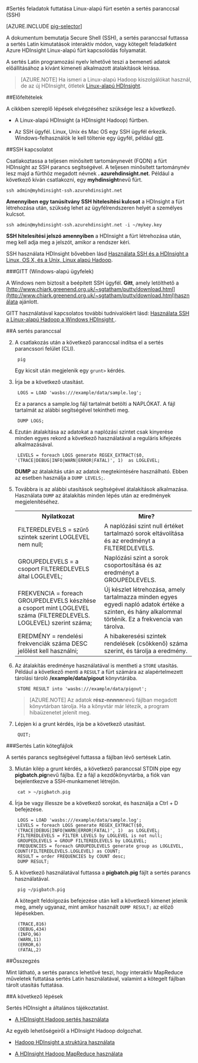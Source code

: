 <properties
   pageTitle="Hadoop sertés használata SSH egy HDInsight fürt |}] A Microsoft Azure"
   description="Tájékoztatás arról, hogyan kapcsolódjanak a Linux-alapú Hadoop fürt SSH és a sertés sertés Latin kimutatások interaktív futtatandó parancsot használhatja, vagy kötegelt feladatként."
   services="hdinsight"
   documentationCenter=""
   authors="Blackmist"
   manager="jhubbard"
   editor="cgronlun"
    tags="azure-portal"/>

<tags
   ms.service="hdinsight"
   ms.devlang="na"
   ms.topic="article"
   ms.tgt_pltfrm="na"
   ms.workload="big-data"
   ms.date="10/11/2016"
   ms.author="larryfr"/>

#<a name="run-pig-jobs-on-a-linux-based-cluster-with-the-pig-command-ssh"></a>Sertés feladatok futtatása Linux-alapú fürt esetén a sertés paranccsal (SSH)

[AZURE.INCLUDE [pig-selector](../../includes/hdinsight-selector-use-pig.md)]

A dokumentum bemutatja Secure Shell (SSH), a sertés paranccsal futtassa a sertés Latin kimutatások interaktív módon, vagy kötegelt feladatként Azure HDInsight Linux-alapú fürt kapcsolódás folyamatát.

A sertés Latin programozási nyelv lehetővé teszi a bemeneti adatok előállításához a kívánt kimeneti alkalmazott átalakítások leírása.

> [AZURE.NOTE] Ha ismeri a Linux-alapú Hadoop kiszolgálókat használ, de az új HDInsight, ötletek [Linux-alapú HDInsight](hdinsight-hadoop-linux-information.md).

##<a id="prereq"></a>Előfeltételek

A cikkben szereplő lépések elvégzéséhez szüksége lesz a következő.

* A Linux-alapú HDInsight (a HDInsight Hadoop) fürtben.

* Az SSH ügyfél. Linux, Unix és Mac OS egy SSH ügyfél érkezik. Windows-felhasználók le kell töltenie egy ügyfél, például [gitt](http://www.chiark.greenend.org.uk/~sgtatham/putty/download.html).

##<a id="ssh"></a>SSH kapcsolatot

Csatlakoztassa a teljesen minősített tartománynevét (FQDN) a fürt HDInsight az SSH parancs segítségével. A teljesen minősített tartománynév lesz majd a fürthöz megadott névnek **. azurehdinsight.net**. Például a következő kíván csatlakozni, egy **myhdinsight**nevű fürt.

    ssh admin@myhdinsight-ssh.azurehdinsight.net

**Amennyiben egy tanúsítvány SSH hitelesítési kulcsot** a HDInsight a fürt létrehozása után, szükség lehet az ügyfélrendszeren helyét a személyes kulcsot.

    ssh admin@myhdinsight-ssh.azurehdinsight.net -i ~/mykey.key

**SSH hitelesítési jelszó amennyiben** a HDInsight a fürt létrehozása után, meg kell adja meg a jelszót, amikor a rendszer kéri.

SSH használata HDInsight bővebben lásd [Használata SSH és a HDInsight a Linux, OS X, és a Unix, Linux alapú Hadoop](hdinsight-hadoop-linux-use-ssh-unix.md).

###<a name="putty-windows-based-clients"></a>GITT (Windows-alapú ügyfelek)

A Windows nem biztosít a beépített SSH ügyfél. **Gitt**, amely letölthető a [http://www.chiark.greenend.org.uk/~sgtatham/putty/download.html](http://www.chiark.greenend.org.uk/~sgtatham/putty/download.html)használata ajánlott.

GITT használatával kapcsolatos további tudnivalókért lásd: [Használata SSH a Linux-alapú Hadoop a Windows HDInsight ](hdinsight-hadoop-linux-use-ssh-windows.md).

##<a id="pig"></a>A sertés paranccsal

2. A csatlakozás után a következő paranccsal indítsa el a sertés parancssori felület (CLI).

        pig

    Egy kicsit után megjelenik egy `grunt>` kérdés.

3. Írja be a következő utasítást.

        LOGS = LOAD 'wasbs:///example/data/sample.log';

    Ez a parancs a sample.log fájl tartalmát betölti a NAPLÓKAT. A fájl tartalmát az alábbi segítségével tekintheti meg.

        DUMP LOGS;

4. Ezután átalakítása az adatokat a naplózási szintet csak kinyerése minden egyes rekord a következő használatával a reguláris kifejezés alkalmazásával.

        LEVELS = foreach LOGS generate REGEX_EXTRACT($0, '(TRACE|DEBUG|INFO|WARN|ERROR|FATAL)', 1)  as LOGLEVEL;

    **DUMP** az átalakítás után az adatok megtekintésére használható. Ebben az esetben használja a `DUMP LEVELS;`.

5. Továbbra is az alábbi utasítások segítségével átalakítások alkalmazása. Használata `DUMP` az átalakítás minden lépés után az eredmények megjelenítéséhez.

    <table>
    <tr>
    <th>Nyilatkozat</th><th>Mire?</th>
    </tr>
    <tr>
    <td>FILTEREDLEVELS = szűrő szintek szerint LOGLEVEL nem null;</td><td>A naplózási szint null értéket tartalmazó sorok eltávolítása és az eredményt a FILTEREDLEVELS.</td>
    </tr>
    <tr>
    <td>GROUPEDLEVELS = a csoport FILTEREDLEVELS által LOGLEVEL;</td><td>Naplózási szint a sorok csoportosítása és az eredményt a GROUPEDLEVELS.</td>
    </tr>
    <tr>
    <td>FREKVENCIA = foreach GROUPEDLEVELS készítése a csoport mint LOGLEVEL száma (FILTEREDLEVELS. LOGLEVEL) szerint száma;</td><td>Új készlet létrehozása, amely tartalmazza minden egyes egyedi napló adatok értéke a szinten, és hány alkalommal történik. Ez a frekvencia van tárolva.</td>
    </tr>
    <tr>
    <td>EREDMÉNY = rendelési frekvenciák száma DESC jelölést kell használni;</td><td>A hibakeresési szintek rendelések (csökkenő) száma szerint, és tárolja a eredmény.</td>
    </tr>
    </table>

6. Az átalakítás eredménye használatával is mentheti a `STORE` utasítás. Például a következő menti a `RESULT` a fürt számára az alapértelmezett tárolási tároló **/example/data/pigout** könyvtárába.

        STORE RESULT into 'wasbs:///example/data/pigout';

    > [AZURE.NOTE] Az adatok **rész-nnnnn**nevű fájlban megadott könyvtárban tárolja. Ha a könyvtár már létezik, a program hibaüzenetet jelenít meg.

7. Lépjen ki a grunt kérdés, írja be a következő utasítást.

        QUIT;

###<a name="pig-latin-batch-files"></a>Sertés Latin kötegfájlok

A sertés parancs segítségével futtassa a fájlban lévő sertések Latin.

3. Miután kilép a grunt kérdés, a következő paranccsal STDIN pipe egy **pigbatch.pig**nevű fájlba. Ez a fájl a kezdőkönyvtárba, a fiók van bejelentkezve a SSH-munkamenet létrejön.

        cat > ~/pigbatch.pig

4. Írja be vagy illessze be a következő sorokat, és használja a Ctrl + D befejezése.

        LOGS = LOAD 'wasbs:///example/data/sample.log';
        LEVELS = foreach LOGS generate REGEX_EXTRACT($0, '(TRACE|DEBUG|INFO|WARN|ERROR|FATAL)', 1)  as LOGLEVEL;
        FILTEREDLEVELS = FILTER LEVELS by LOGLEVEL is not null;
        GROUPEDLEVELS = GROUP FILTEREDLEVELS by LOGLEVEL;
        FREQUENCIES = foreach GROUPEDLEVELS generate group as LOGLEVEL, COUNT(FILTEREDLEVELS.LOGLEVEL) as COUNT;
        RESULT = order FREQUENCIES by COUNT desc;
        DUMP RESULT;

5. A következő használatával futtassa a **pigbatch.pig** fájlt a sertés parancs használatával.

        pig ~/pigbatch.pig

    A kötegelt feldolgozás befejezése után kell a következő kimenet jelenik meg, amely ugyanaz, mint amikor használt `DUMP RESULT;` az előző lépésekben.

        (TRACE,816)
        (DEBUG,434)
        (INFO,96)
        (WARN,11)
        (ERROR,6)
        (FATAL,2)

##<a id="summary"></a>Összegzés

Mint látható, a sertés parancs lehetővé teszi, hogy interaktív MapReduce műveletek futtatása sertés Latin használatával, valamint a kötegelt fájlban tárolt utasítás futtatása.

##<a id="nextsteps"></a>A következő lépések

Sertés HDInsight a általános tájékoztatást.

* [A HDInsight Hadoop sertés használata](hdinsight-use-pig.md)

Az egyéb lehetőségeiről a HDInsight Hadoop dolgozhat.

* [Hadoop HDInsight a struktúra használata](hdinsight-use-hive.md)

* [A HDInsight Hadoop MapReduce használata](hdinsight-use-mapreduce.md)
